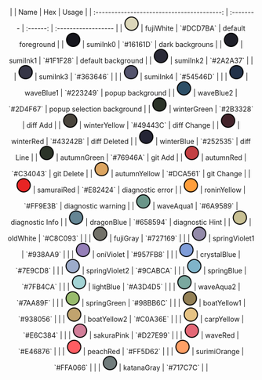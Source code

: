 <p align="center">
  <img src="" width="441" >
|                                                         | Name          | Hex       | Usage                      |
| :----------------------------------------:              | :--------     | :------:  | :------------------        |
| <img src="assets/circles/fujiWhite.svg" width="30">     | fujiWhite     | `#DCD7BA` | default foreground         |
| <img src="assets/circles/sumiInk0.svg" width="30">      | sumiInk0      | `#16161D` | dark backgrouns            |
| <img src="assets/circles/sumiInk1.svg" width="30">      | sumiInk1      | `#1F1F28` | default background         |
| <img src="assets/circles/sumiInk2.svg" width="30">      | sumiInk2      | `#2A2A37` |                            |
| <img src="assets/circles/sumiInk3.svg" width="30">      | sumiInk3      | `#363646` |                            |
| <img src="assets/circles/sumiInk4.svg" width="30">      | sumiInk4      | `#54546D` |                            |
| <img src="assets/circles/waveBlue1.svg" width="30">     | waveBlue1     | `#223249` | popup background           |
| <img src="assets/circles/waveBlue2.svg" width="30">     | waveBlue2     | `#2D4F67` | popup selection background |
| <img src="assets/circles/winterGreen.svg" width="30">   | winterGreen   | `#2B3328` | diff Add                   |
| <img src="assets/circles/winterYellow.svg" width="30">  | winterYellow  | `#49443C` | diff Change                |
| <img src="assets/circles/winterRed.svg" width="30">     | winterRed     | `#43242B` | diff Deleted               |
| <img src="assets/circles/winterBlue.svg" width="30">    | winterBlue    | `#252535` | diff Line                  |
| <img src="assets/circles/winterGreen.svg" width="30">   | autumnGreen   | `#76946A` | git Add                    |
| <img src="assets/circles/autumnRed.svg" width="30">     | autumnRed     | `#C34043` | git Delete                 |
| <img src="assets/circles/autumnYellow.svg" width="30">  | autumnYellow  | `#DCA561` | git Change                 |
| <img src="assets/circles/samuraiRed.svg" width="30">    | samuraiRed    | `#E82424` | diagnostic error           |
| <img src="assets/circles/roninYellow.svg" width="30">   | roninYellow   | `#FF9E3B` | diagnostic warning         |
| <img src="assets/circles/waveAqua1.svg" width="30">     | waveAqua1     | `#6A9589` | diagnostic Info            |
| <img src="assets/circles/dragonBlue.svg" width="30">    | dragonBlue    | `#658594` | diagnostic Hint            |
| <img src="assets/circles/oldWhite.svg" width="30">      | oldWhite      | `#C8C093` |                            |
| <img src="assets/circles/fujiGray.svg" width="30">      | fujiGray      | `#727169` |                            |
| <img src="assets/circles/springViolet1.svg" width="30"> | springViolet1 | `#938AA9` |                            |
| <img src="assets/circles/oniViolet.svg" width="30">     | oniViolet     | `#957FB8` |                            |
| <img src="assets/circles/crystalBlue.svg" width="30">   | crystalBlue   | `#7E9CD8` |                            |
| <img src="assets/circles/springViolet2.svg" width="30"> | springViolet2 | `#9CABCA` |                            |
| <img src="assets/circles/springBlue.svg" width="30">    | springBlue    | `#7FB4CA` |                            |
| <img src="assets/circles/lightBlue.svg" width="30">     | lightBlue     | `#A3D4D5` |                            |
| <img src="assets/circles/waveAqua2.svg" width="30">     | waveAqua2     | `#7AA89F` |                            |
| <img src="assets/circles/springGreen.svg" width="30">   | springGreen   | `#98BB6C` |                            |
| <img src="assets/circles/boatYellow1.svg" width="30">   | boatYellow1   | `#938056` |                            |
| <img src="assets/circles/boatYellow2.svg" width="30">   | boatYellow2   | `#C0A36E` |                            |
| <img src="assets/circles/carpYellow.svg" width="30">    | carpYellow    | `#E6C384` |                            |
| <img src="assets/circles/sakuraPink.svg" width="30">    | sakuraPink    | `#D27E99` |                            |
| <img src="assets/circles/waveRed.svg" width="30">       | waveRed       | `#E46876` |                            |
| <img src="assets/circles/peachRed.svg" width="30">      | peachRed      | `#FF5D62` |                            |
| <img src="assets/circles/surimiOrange.svg" width="30">  | surimiOrange  | `#FFA066` |                            |
| <img src="assets/circles/katanaGray.svg" width="30">    | katanaGray    | `#717C7C` |                            |
</p>
